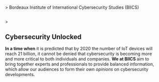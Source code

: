 # 
<html>
	<head>
		<h1></h1>> Bordeaux Institute of International Cybersecurity Studies (BIICS) <h2></h2>>
	</head>
		<h2> Cybersecurity Unlocked </h2>
			<body>
				<p1><strong>In a time when</strong> it is predicted that by 2020 the number of IoT devices will reach 21 billion, it cannot be denied that cybersecurity is becoming more and more critical to both individuals and companies.</p1>
				<p2><strong>We at BIICS </strong>aim to bring together experts and professionals to provide balanced information, which allow our audiences to form their <em>own opinions</em> on cybersecurity developments. </p2>
			</body>

</html>


